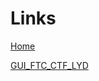 <html>
    <head>
        <title>UFifty50.github.io</title>
    </head>
    <body>
        <h1>Links</h1>
        <a href="https://ufifty50.github.io/home">Home</a>
        <p>
            <a href="https://ufifty50.github.io/GUI-FTC-CTF-LYD/">GUI_FTC_CTF_LYD</a>
        </p>
    </body>
</html>
